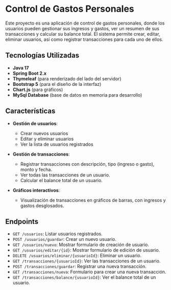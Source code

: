 # Control de Gastos Personales

Este proyecto es una aplicación de control de gastos personales, donde los usuarios pueden gestionar sus ingresos y gastos, ver un resumen de sus transacciones y calcular su balance total. El sistema permite crear, editar, eliminar usuarios, así como registrar transacciones para cada uno de ellos.

## Tecnologías Utilizadas

- **Java 17**
- **Spring Boot 2.x**
- **Thymeleaf** (para renderizado del lado del servidor)
- **Bootstrap 5** (para el diseño de la interfaz)
- **Chart.js** (para gráficos)
- **MySql Database** (base de datos en memoria para desarrollo)

## Características

- **Gestión de usuarios**:
  - Crear nuevos usuarios
  - Editar y eliminar usuarios
  - Ver la lista de usuarios registrados

- **Gestión de transacciones**:
  - Registrar transacciones con descripción, tipo (ingreso o gasto), monto y fecha.
  - Ver todas las transacciones de un usuario.
  - Calcular el balance total de un usuario.

- **Gráficos interactivos**:
  - Visualización de transacciones en gráficos de barras, con ingresos y gastos desglosados.

## Endpoints

- `GET /usuarios`: Listar usuarios registrados.
- `POST /usuarios/guardar`: Crear un nuevo usuario.
- `GET /usuarios/nuevo`: Mostrar formulario de creación de usuario.
- `GET /usuarios/editar/{id}`: Mostrar formulario de edición de usuario.
- `DELETE /usuarios/eliminar/{usuarioId}`: Eliminar un usuario.
- `GET /transacciones/{usuarioId}`: Ver las transacciones de un usuario.
- `POST /transacciones/guardar`: Registrar una nueva transacción.
- `GET /transacciones/nueva`: Formulario para crear una nueva transacción.
- `GET /transacciones/balance/{usuarioId}`: Ver el balance total de un usuario.
